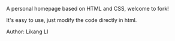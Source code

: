 A personal homepage based on HTML and CSS, welcome to fork!

It's easy to use, just modify the code directly in html.

Author: Likang LI
